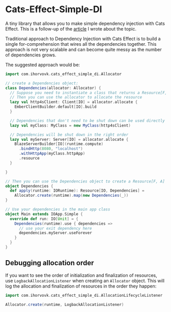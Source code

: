 # Cats-Effect-Simple-DI

A tiny library that allows you to make simple dependency injection with Cats Effect.
This is a follow-up of
the [article](https://medium.com/@ivovk/dependency-injection-with-cats-effect-resource-monad-ad7cd47b977) I wrote about
the topic.

Traditional approach to Dependency Injection with Cats Effect is to build a single for-comprehension that wires all the
dependencies together. This approach is not very scalable and can become quite messy as the number of dependencies
grows.

The suggested approach would be:

```scala
import com.ihorvovk.cats_effect_simple_di.Allocator

// create a Dependencies object:
class Dependencies(allocator: Allocator) {
  // Suppose you need to instantiate a class that returns a Resource[F, A]
  // Then you can use the allocator to allocate the resource
  lazy val http4sClient: Client[IO] = allocator.allocate {
    EmberClientBuilder.default[IO].build
  }

  // Dependencies that don't need to be shut down can be used directly
  lazy val myClass: MyClass = new MyClass(http4sClient)

  // Dependencies will be shut down in the right order
  lazy val myServer: Server[IO] = allocator.allocate {
    BlazeServerBuilder[IO](runtime.compute)
      .bindHttp(8080, "localhost")
      .withHttpApp(myClass.httpApp)
      .resource
  }

}

// Then you can use the Dependencies object to create a Resource[F, A]
object Dependencies {
  def apply(runtime: IORuntime): Resource[IO, Dependencies] =
    Allocator.create(runtime).map(new Dependencies(_))
}

// Use your dependencies in the main app class
object Main extends IOApp.Simple {
  override def run: IO[Unit] = {
    Dependencies(runtime).use { dependencies =>
      // use your exit dependency here
      dependencies.myServer.useForever
    }
  }
}
```

## Debugging allocation order

If you want to see the order of initialization and finalization of resources, use `LogbackAllocationListener` when
creating an `Allocator` object. This will log the allocation and finalization of resources in the order they happen:

```scala
import com.ihorvovk.cats_effect_simple_di.AllocationLifecycleListener

Allocator.create(runtime, LogbackAllocationListener)
```